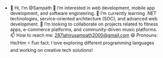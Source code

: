 - 👋 Hi, I’m @Sampath
👀 I’m interested in web development, mobile app development, and software engineering.
🌱 I’m currently learning .NET technologies, service-oriented architecture (SOC), and advanced web development.
💞️ I’m looking to collaborate on projects related to fitness apps, e-commerce platforms, and community-driven music platforms.
📫 How to reach me: 287lahirusampath2000@gmail.com
😄 Pronouns: He/Him
⚡ Fun fact: I love exploring different programming languages and working on creative tech solutions!


<!---
Sampathcode12/Sampathcode12 is a ✨ special ✨ repository because its `README.md` (this file) appears on your GitHub profile.
You can click the Preview link to take a look at your changes.
--->
